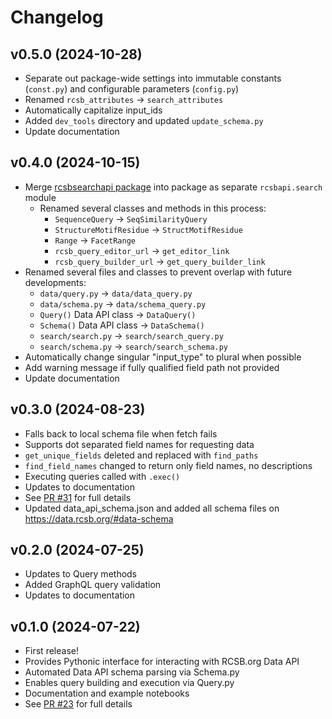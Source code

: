 # Changelog

## v0.5.0 (2024-10-28)

- Separate out package-wide settings into immutable constants (`const.py`) and configurable parameters (`config.py`)
- Renamed `rcsb_attributes` -> `search_attributes`
- Automatically capitalize input_ids
- Added `dev_tools` directory and updated `update_schema.py`
- Update documentation

## v0.4.0 (2024-10-15)

- Merge [rcsbsearchapi package](https://github.com/rcsb/py-rcsbsearchapi/tree/2ba4d82ed1ff23c4ba5d07d4dec63f6f4030207d) into package as separate `rcsbapi.search` module
  - Renamed several classes and methods in this process:
    - `SequenceQuery` -> `SeqSimilarityQuery`
    - `StructureMotifResidue` -> `StructMotifResidue`
    - `Range` -> `FacetRange`
    - `rcsb_query_editor_url` -> `get_editor_link`
    - `rcsb_query_builder_url` -> `get_query_builder_link`
- Renamed several files and classes to prevent overlap with future developments:
  - `data/query.py` -> `data/data_query.py`
  - `data/schema.py` -> `data/schema_query.py`
  - `Query()` Data API class -> `DataQuery()`
  - `Schema()` Data API class -> `DataSchema()`
  - `search/search.py` -> `search/search_query.py`
  - `search/schema.py` -> `search/search_schema.py`
- Automatically change singular "input_type" to plural when possible
- Add warning message if fully qualified field path not provided
- Update documentation

## v0.3.0 (2024-08-23)

- Falls back to local schema file when fetch fails
- Supports dot separated field names for requesting data
- `get_unique_fields` deleted and replaced with `find_paths`
- `find_field_names` changed to return only field names, no descriptions
- Executing queries called with `.exec()`
- Updates to documentation
- See [PR #31](https://github.com/rcsb/py-rcsb-api/pull/31) for full details
- Updated data_api_schema.json and added all schema files on https://data.rcsb.org/#data-schema

## v0.2.0 (2024-07-25)

- Updates to Query methods
- Added GraphQL query validation
- Updates to documentation

## v0.1.0 (2024-07-22)

- First release!
- Provides Pythonic interface for interacting with RCSB.org Data API
- Automated Data API schema parsing via Schema.py
- Enables query building and execution via Query.py
- Documentation and example notebooks
- See [PR #23](https://github.com/rcsb/py-rcsb-api/pull/23) for full details